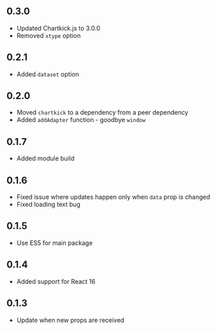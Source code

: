 ## 0.3.0

- Updated Chartkick.js to 3.0.0
- Removed `xtype` option

## 0.2.1

- Added `dataset` option

## 0.2.0

- Moved `chartkick` to a dependency from a peer dependency
- Added `addAdapter` function - goodbye `window`

## 0.1.7

- Added module build

## 0.1.6

- Fixed issue where updates happen only when `data` prop is changed
- Fixed loading text bug

## 0.1.5

- Use ES5 for main package

## 0.1.4

- Added support for React 16

## 0.1.3

- Update when new props are received
